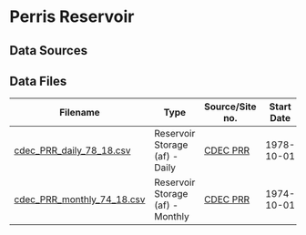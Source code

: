 # Perris Reservoir

## Data Sources

## Data Files

| Filename                                                 | Type                             | Source/Site no.                                                        | Start Date | End Date   |
| -------------------------------------------------------- | -------------------------------- | ---------------------------------------------------------------------- | ---------- | ---------- |
| [cdec_PRR_daily_78_18.csv](cdec_PRR_daily_78_18.csv)     | Reservoir Storage (af) - Daily   | [CDEC PRR](http://cdec.water.ca.gov/dynamicapp/staMeta?station_id=PRR) | 1978-10-01 | 2018-07-28 |
| [cdec_PRR_monthly_74_18.csv](cdec_PRR_monthly_74_18.csv) | Reservoir Storage (af) - Monthly | [CDEC PRR](http://cdec.water.ca.gov/dynamicapp/staMeta?station_id=PRR) | 1974-10-01 | 2018-07-28 |